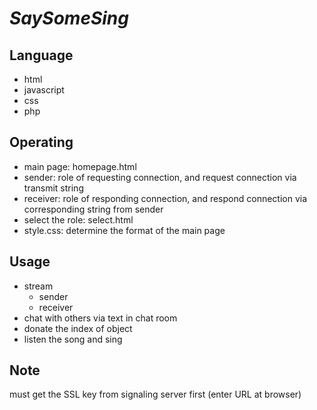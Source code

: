 # *SaySomeSing*

## Language
- html
- javascript
- css
- php
## Operating
- main page: homepage.html
- sender: role of requesting connection, and request connection via transmit string
- receiver: role of responding connection, and respond connection via corresponding string from sender
- select the role: select.html
- style.css: determine the format of the main page
## Usage
- stream
    - sender
    - receiver
- chat with others via text in chat room
- donate the index of object
- listen the song and sing
## Note
must get the SSL key from signaling server first (enter URL at browser)